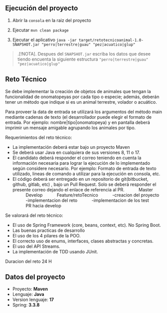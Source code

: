 ## Ejecución del proyecto
1. Abrir la `consola` en la raiz del proyecto

2. Ejecutar `mvn clean package`

3. Ejecutar el aplicativo `java -jar target/retotecnicoanimal-1.0-SNAPSHOT.jar "perro|terrestre|guau" "pez|acuatico|glup"`

> .[!NOTA].
> Despues del `SNAPSHOT.jar` escriba los datos que desee tiendo encuenta la siguiente estructura `"perro|terrestre|guau" "pez|acuatico|glup"`


## Reto Técnico

Se debe implementar la creación de objetos de animales que tengan la funcionalidad de onomatopeyas por cada tipo o especie; además, deberán tener un método que indique si es un animal terrestre, volador o acuático.

Para proveer la data de entrada se utilizará los argumentos del método main mediante cadenas de texto (el desarrollador puede elegir el formato de entrada. Por ejemplo: nombre|tipo|onomatopeya) y en pantalla deberá imprimir un mensaje amigable agrupando los animales por tipo.

Requerimientos del reto técnico:
- La implementación deberá estar bajo un proyecto Maven
- Se deberá usar Java en cualquiera de sus versiones 8, 11 o 17.
- El candidato deberá responder el correo teniendo en cuenta la información necesaria para lograr la ejecución de lo implementado según considere necesario. Por ejemplo: Formato de entrada de texto utilizado, lineas de comando a utilizar para la ejecución en consola, etc.
- El código deberá ser entregado en un repositorio de git(bitbucket, github, gitlab, etc) , bajo un Pull Request. Solo se deberá responder el presente correo dejando el enlace de referencia al PR.
      Master
      Develop
      Feature/retoTecnico
      -creacion del proyecto
      -implementacion del reto
      -implementacion de los test
      PR hacia develop

Se valorará del reto técnico:
- El uso de Spring Framework (core, beans, context, etc). No Spring Boot.
- Las buenas practicas de desarrollo
- El uso de los 4 pilares de la POO.
- El correcto uso de enums, interfaces, clases abstractas y concretas.
- El uso del API Streams.
- La implementación de TDD usando JUnit.

Duracion del reto 24 H

## Datos del proyecto
- Proyecto: **Maven**
- Lenguaje: **Java**
- Version lenguaje: **17**
- Spring: **3.3.8**